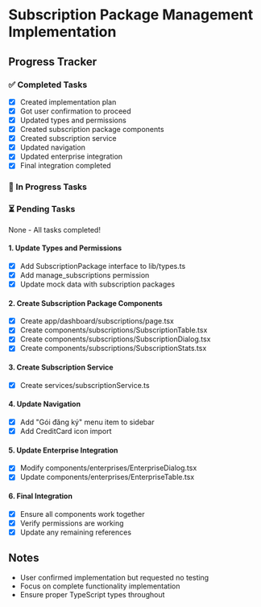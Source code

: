 # Subscription Package Management Implementation

## Progress Tracker

### ✅ Completed Tasks
- [x] Created implementation plan
- [x] Got user confirmation to proceed
- [x] Updated types and permissions
- [x] Created subscription package components
- [x] Created subscription service
- [x] Updated navigation
- [x] Updated enterprise integration
- [x] Final integration completed

### 🔄 In Progress Tasks

### ⏳ Pending Tasks
None - All tasks completed!

#### 1. Update Types and Permissions
- [x] Add SubscriptionPackage interface to lib/types.ts
- [x] Add manage_subscriptions permission
- [x] Update mock data with subscription packages

#### 2. Create Subscription Package Components
- [x] Create app/dashboard/subscriptions/page.tsx
- [x] Create components/subscriptions/SubscriptionTable.tsx
- [x] Create components/subscriptions/SubscriptionDialog.tsx
- [x] Create components/subscriptions/SubscriptionStats.tsx

#### 3. Create Subscription Service
- [x] Create services/subscriptionService.ts

#### 4. Update Navigation
- [x] Add "Gói đăng ký" menu item to sidebar
- [x] Add CreditCard icon import

#### 5. Update Enterprise Integration
- [x] Modify components/enterprises/EnterpriseDialog.tsx
- [x] Update components/enterprises/EnterpriseTable.tsx

#### 6. Final Integration
- [x] Ensure all components work together
- [x] Verify permissions are working
- [x] Update any remaining references

## Notes
- User confirmed implementation but requested no testing
- Focus on complete functionality implementation
- Ensure proper TypeScript types throughout
